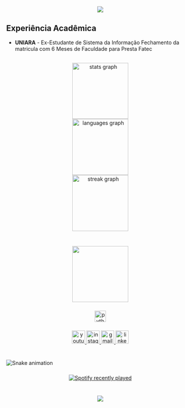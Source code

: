 <h1 align="center">
<img src="https://readme-typing-svg.herokuapp.com/?font=Righteous&size=35&center=true&vCenter=true&width=500&height=70&duration=4000&lines=PHTSILVA+💻;+Pode+me+Chamar+De+Pedro!;"  />
</h1>


## Experiência Acadêmica

- **UNIARA** - Ex-Estudante de Sistema da Informação
  Fechamento da matricula com 6 Meses de Faculdade para Presta Fatec


<h2 align="left"></h2>

###

<div align="center">
  <img src="https://github-readme-stats.vercel.app/api?username=ptiosavitar&hide_title=false&hide_rank=false&show_icons=true&include_all_commits=true&count_private=true&disable_animations=false&theme=highcontrast&locale=en&hide_border=false" height="150" alt="stats graph" /> <br>
  <img src="https://github-readme-stats.vercel.app/api/top-langs?username=ptiosavitar&locale=en&hide_title=false&layout=compact&card_width=320&langs_count=5&theme=highcontrast&hide_border=false" height="150" alt="languages graph" /> <br>
  <img src="https://streak-stats.demolab.com?user=ptiosavitar&locale=pt-br&mode=daily&theme=highcontrast&hide_border=false&border_radius=5" height="150" alt="streak graph"  />
</div>

###

<br clear="both">

<div align="center">
  <img height="150" src="https://i.redd.it/ynmq50npy8qc1.gif"  />
</div>

###

<div align="center">
  <img src="https://cdn.jsdelivr.net/gh/devicons/devicon/icons/python/python-original.svg" height="30" alt="python logo"  />
</div>

###

<div align="center">
  <a href="https://www.youtube.com/@fejaocomfarofa" target="_blank">
    <img src="https://img.shields.io/static/v1?message=Youtube&logo=youtube&label=&color=FF0000&logoColor=white&labelColor=&style=for-the-badge" height="35" alt="youtube logo"  />
  </a>
  <a href="https://www.instagram.com/pedrohtdss/" target="_blank">
    <img src="https://img.shields.io/static/v1?message=Instagram&logo=instagram&label=&color=E4405F&logoColor=white&labelColor=&style=for-the-badge" height="35" alt="instagram logo"  />
  </a>
  <a href="pedro.henrique02122005@gmail.com" target="_blank">
    <img src="https://img.shields.io/static/v1?message=Gmail&logo=gmail&label=&color=D14836&logoColor=white&labelColor=&style=for-the-badge" height="35" alt="gmail logo"  />
  </a>
  <a href="https://www.linkedin.com/in/pedro-henrique-thomazelli-da-silva-09925028b/" target="_blank">
    <img src="https://img.shields.io/static/v1?message=LinkedIn&logo=linkedin&label=&color=0077B5&logoColor=white&labelColor=&style=for-the-badge" height="35" alt="linkedin logo"  />
  </a>
</div>

###

<br clear="both">

<img src="https://raw.githubusercontent.com/ptiosavitar/ptiosavitar/output/snake.svg" alt="Snake animation" />

###

<div align="center">
  <a href="https://open.spotify.com/user/tiosavitar-mx">
    <img src="https://spotify-recently-played-readme.vercel.app/api?user=tiosavitar-mx&count=5" alt="Spotify recently played"  />
  </a>
</div>

###


<h1 align="center">
<img src="https://readme-typing-svg.herokuapp.com/?font=Righteous&size=35&center=true&vCenter=true&width=500&height=70&duration=4000&lines=Seja+bem+vindo!;" />
</h1>
